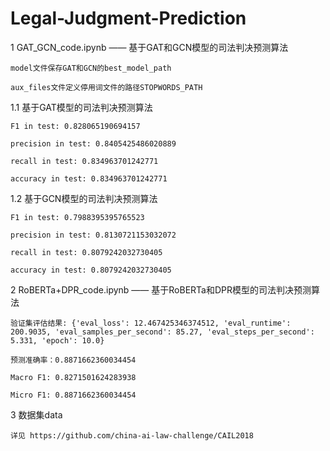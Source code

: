 # Legal-Judgment-Prediction
1 GAT_GCN_code.ipynb —— 基于GAT和GCN模型的司法判决预测算法

    model文件保存GAT和GCN的best_model_path

    aux_files文件定义停用词文件的路径STOPWORDS_PATH

1.1 基于GAT模型的司法判决预测算法

    F1 in test: 0.828065190694157

    precision in test: 0.8405425486020889

    recall in test: 0.834963701242771

    accuracy in test: 0.834963701242771


1.2 基于GCN模型的司法判决预测算法

    F1 in test: 0.7988395395765523

    precision in test: 0.8130721153032072

    recall in test: 0.8079242032730405

    accuracy in test: 0.8079242032730405

2 RoBERTa+DPR_code.ipynb —— 基于RoBERTa和DPR模型的司法判决预测算法

    验证集评估结果: {'eval_loss': 12.467425346374512, 'eval_runtime': 200.9035, 'eval_samples_per_second': 85.27, 'eval_steps_per_second': 5.331, 'epoch': 10.0}

    预测准确率：0.8871662360034454

    Macro F1: 0.8271501624283938

    Micro F1: 0.8871662360034454

3 数据集data

    详见 https://github.com/china-ai-law-challenge/CAIL2018
